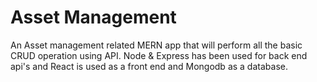 # Asset Management
An Asset management related MERN app that will perform all the basic CRUD operation using API. Node &amp; Express has been used for back end api's and React is used as a front end and Mongodb as a database.
